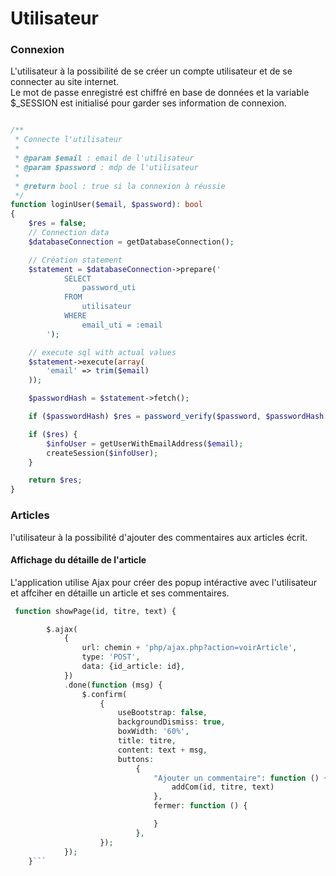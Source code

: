 # Utilisateur

### Connexion

L'utilisateur à la possibilité de se créer un compte utilisateur et de se connecter au site internet.  
Le mot de passe enregistré est chiffré en base de données et la variable $_SESSION est initialisé pour garder ses information de connexion.

```php

/**
 * Connecte l'utilisateur
 *
 * @param $email : email de l'utilisateur
 * @param $password : mdp de l'utilisateur
 *
 * @return bool : true si la connexion à réussie
 */
function loginUser($email, $password): bool
{
    $res = false;
    // Connection data
    $databaseConnection = getDatabaseConnection();

    // Création statement
    $statement = $databaseConnection->prepare('
			SELECT
				password_uti
			FROM
				utilisateur
			WHERE
				email_uti = :email
		');

    // execute sql with actual values
    $statement->execute(array(
        'email' => trim($email)
    ));

    $passwordHash = $statement->fetch();

    if ($passwordHash) $res = password_verify($password, $passwordHash['password_uti']);

    if ($res) {
        $infoUser = getUserWithEmailAddress($email);
        createSession($infoUser);
    }

    return $res;
}
```

### Articles

l'utilisateur à la possibilité d'ajouter des commentaires aux articles écrit.

#### Affichage du détaille de l'article
L'application utilise Ajax pour créer des popup intéractive avec l'utilisateur et affciher en détaille un article et ses commentaires.

```php
 function showPage(id, titre, text) {

        $.ajax(
            {
                url: chemin + 'php/ajax.php?action=voirArticle',
                type: 'POST',
                data: {id_article: id},
            })
            .done(function (msg) {
                $.confirm(
                    {
                        useBootstrap: false,
                        backgroundDismiss: true,
                        boxWidth: '60%',
                        title: titre,
                        content: text + msg,
                        buttons:
                            {
                                "Ajouter un commentaire": function () {
                                    addCom(id, titre, text)
                                },
                                fermer: function () {

                                }
                            },
                    });
            });
    }```